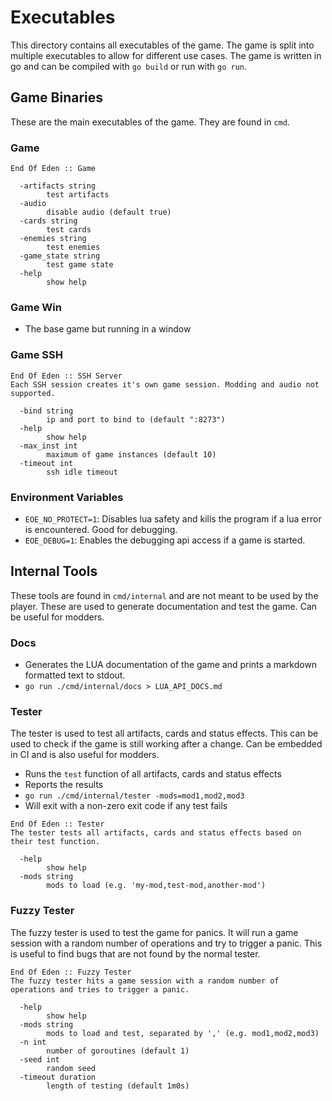 # Executables

This directory contains all executables of the game. The game is split into multiple executables to allow for different use cases. The game is written in go and can be compiled with ``go build`` or run with ``go run``.

## Game Binaries

These are the main executables of the game. They are found in ``cmd``.

### Game

```
End Of Eden :: Game

  -artifacts string
        test artifacts
  -audio
        disable audio (default true)
  -cards string
        test cards
  -enemies string
        test enemies
  -game_state string
        test game state
  -help
        show help
```

### Game Win

- The base game but running in a window

### Game SSH

```
End Of Eden :: SSH Server
Each SSH session creates it's own game session. Modding and audio not supported.

  -bind string
        ip and port to bind to (default ":8273")
  -help
        show help
  -max_inst int
        maximum of game instances (default 10)
  -timeout int
        ssh idle timeout
```

### Environment Variables

- ``EOE_NO_PROTECT=1``: Disables lua safety and kills the program if a lua error is encountered. Good for debugging.
- ``EOE_DEBUG=1``: Enables the debugging api access if a game is started.

## Internal Tools

These tools are found in ``cmd/internal`` and are not meant to be used by the player. These are used to generate documentation and test the game. Can be useful for modders.

### Docs

- Generates the LUA documentation of the game and prints a markdown formatted text to stdout.
- ``go run ./cmd/internal/docs > LUA_API_DOCS.md``

### Tester

The tester is used to test all artifacts, cards and status effects. This can be used to check if the game is still working after a change. Can be embedded in CI and is also useful for modders.

- Runs the ``test`` function of all artifacts, cards and status effects
- Reports the results
- ``go run ./cmd/internal/tester -mods=mod1,mod2,mod3``
- Will exit with a non-zero exit code if any test fails

```
End Of Eden :: Tester
The tester tests all artifacts, cards and status effects based on their test function.

  -help
        show help
  -mods string
        mods to load (e.g. 'my-mod,test-mod,another-mod')

```

### Fuzzy Tester

The fuzzy tester is used to test the game for panics. It will run a game session with a random number of operations and try to trigger a panic. This is useful to find bugs that are not found by the normal tester.

```
End Of Eden :: Fuzzy Tester
The fuzzy tester hits a game session with a random number of operations and tries to trigger a panic.

  -help
        show help
  -mods string
        mods to load and test, separated by ',' (e.g. mod1,mod2,mod3)
  -n int
        number of goroutines (default 1)
  -seed int
        random seed
  -timeout duration
        length of testing (default 1m0s)
```